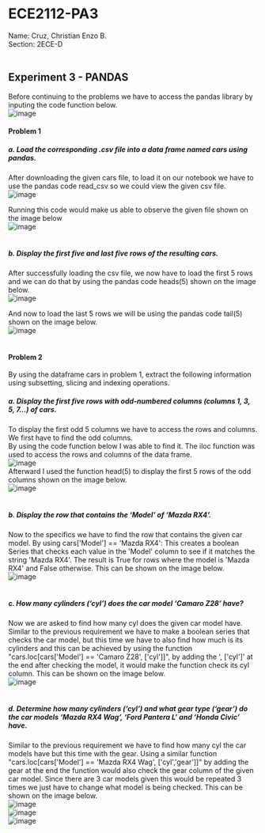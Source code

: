 # ECE2112-PA3
Name: Cruz, Christian Enzo B. </br>
Section: 2ECE-D </br></br>
## Experiment 3 - PANDAS
Before continuing to the problems we have to access the pandas library by inputing the code function below.</br>
![image](https://github.com/user-attachments/assets/e47bbe04-b932-4fbd-93b4-6f9e0ef1c4d9)

#### Problem 1
##### a. Load the corresponding .csv file into a data frame named cars using pandas. </br>
After downloading the given cars file, to load it on our notebook we have to use the pandas code read_csv so we could view the given csv file.</br>
![image](https://github.com/user-attachments/assets/db9d6aa7-5300-4f82-8246-d0e94759d956) </br>

Running this code would make us able to observe the given file shown on the image below </br>
![image](https://github.com/user-attachments/assets/7e0baf87-330c-4459-85d3-ad7b814eecfb)</br></br>

##### b. Display the first five and last five rows of the resulting cars.</br>
After successfully loading the csv file, we now have to load the first 5 rows and we can do that by using the pandas code heads(5) shown on the image below.</br>
![image](https://github.com/user-attachments/assets/800235c7-f718-4dc3-96db-ee73a6af4bc9)</br>

And now to load the last 5 rows we will be using the pandas code tail(5) shown on the image below.</br>
![image](https://github.com/user-attachments/assets/73b552b3-d1d8-469f-a0cf-12b97c389c05)</br></br>

#### Problem 2
By using the dataframe cars  in problem 1, extract the following information using subsetting, slicing and
indexing operations.</br>

##### a. Display the first five rows with odd-numbered columns (columns 1, 3, 5, 7…) of cars.
To display the first odd 5 columns we have to access the rows and columns. We first have to find the odd columns.</br>
By using the code function below I was able to find it. The iloc function was used to access the rows and columns of the data frame.</br>
![image](https://github.com/user-attachments/assets/5183fff4-af7a-4251-b1e5-c8ed654557ab)</br>
Afterward I used the function head(5) to display the first 5 rows of the odd columns shown on the image below.</br>
![image](https://github.com/user-attachments/assets/4c77193a-722d-459f-a9a5-75af51d97edb) </br></br>

##### b. Display the row that contains the ‘Model’ of ‘Mazda RX4’.
Now to the specifics we have to find the row that contains the given car model. By using cars['Model'] == 'Mazda RX4': This creates a boolean Series that checks each value in the 'Model' column to see if it matches the string 'Mazda RX4'. The result is True for rows where the model is 'Mazda RX4' and False otherwise. This can be shown on the image below.</br>
![image](https://github.com/user-attachments/assets/c1db0e3f-10e9-4a80-a932-3771ada4634e)</br></br>

##### c. How many cylinders (‘cyl’) does the car model ‘Camaro Z28’ have?
Now we are asked to find how many cyl does the given car model have. Similar to the previous requirement we have to make a boolean series that checks the car model, but this time we have to also find how much is its cylinders and this can be achieved by using the function "cars.loc[cars['Model'] == 'Camaro Z28', ['cyl']]", by adding the ', ['cyl']' at the end after checking the model, it would make the function check its cyl column. This can be shown on the image below.</br>
![image](https://github.com/user-attachments/assets/420103f2-4fcc-49fc-b825-1ea30aa8513f)</br></br>

##### d. Determine how many cylinders (‘cyl’) and what gear type (‘gear’) do the car models ‘Mazda RX4 Wag’, ‘Ford Pantera L’ and ‘Honda Civic’ have.
Similar to the previous requirement we have to find how many cyl the car models have but this time with the gear. Using a similar function "cars.loc[cars['Model'] == 'Mazda RX4 Wag', ['cyl','gear']]" by adding the gear at the end the function would also check the gear column of the given car model. Since there are 3 car models given this would be repeated 3 times we just have to change what model is being checked. This can be shown on the image below. </br>
![image](https://github.com/user-attachments/assets/c3fdfa4c-28fb-4687-b377-7f32e4a65791)</br>
![image](https://github.com/user-attachments/assets/a23c386b-0d04-4c31-b5bb-2c75bbe1cdb8)</br>
![image](https://github.com/user-attachments/assets/2c0ad33f-3ef5-401d-9e76-a81fe76ebb01)


